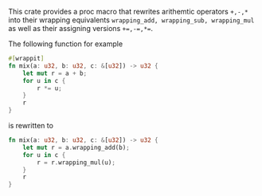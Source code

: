This crate provides a proc macro that rewrites arithemtic operators `+,-,*` into their wrapping equivalents `wrapping_add, wrapping_sub, wrapping_mul` as well as their assigning versions `+=,-=,*=`.

The following function for example
````Rust
#[wrappit]
fn mix(a: u32, b: u32, c: &[u32]) -> u32 {
    let mut r = a + b;
    for u in c {
        r *= u;
    }
    r
}
````
is rewritten to
````Rust
fn mix(a: u32, b: u32, c: &[u32]) -> u32 {
    let mut r = a.wrapping_add(b);
    for u in c {
        r = r.wrapping_mul(u);
    }
    r
}
